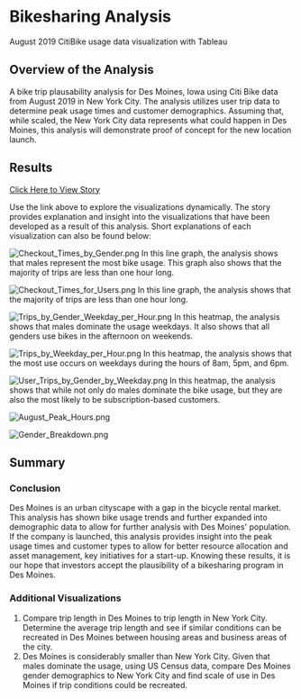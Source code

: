 # Bikesharing Analysis

August 2019 CitiBike usage data visualization with Tableau

## Overview of the Analysis

A bike trip plausability analysis for Des Moines, Iowa using Citi Bike data from August 2019 in New York City. The analysis utilizes user trip data to determine peak usage times and customer demographics. Assuming that, while scaled, the New York City data represents what could happen in Des Moines, this analysis will demonstrate proof of concept for the new location launch.

## Results

[Click Here to View Story](https://public.tableau.com/app/profile/zach.mehlenbacher/viz/BikesharingAnalysis_16468505514540/CitibikeAnalysis?publish=yes)

Use the link above to explore the visualizations dynamically. The story provides explanation and insight into the visualizations that have been developed as a result of this analysis. Short explanations of each visualization can also be found below:

![Checkout_Times_by_Gender.png](https://github.com/stovepipe/Bikesharing/blob/main/Resources/Checkout_Times_by_Gender.png)
In this line graph, the analysis shows that males represent the most bike usage. This graph also shows that the majority of trips are less than one hour long.

![Checkout_Times_for_Users.png](https://github.com/stovepipe/Bikesharing/blob/main/Resources/Checkout_Times_for_Users.png)
In this line graph, the analysis shows that the majority of trips are less than one hour long.

![Trips_by_Gender_Weekday_per_Hour.png](https://github.com/stovepipe/Bikesharing/blob/main/Resources/Trips_by_Gender_Weekday_per_Hour.png)
In this heatmap, the analysis shows that males dominate the usage weekdays. It also shows that all genders use bikes in the afternoon on weekends.

![Trips_by_Weekday_per_Hour.png](https://github.com/stovepipe/Bikesharing/blob/main/Resources/Trips_by_Weekday_per_Hour.png)
In this heatmap, the analysis shows that the most use occurs on weekdays during the hours of 8am, 5pm, and 6pm.

![User_Trips_by_Gender_by_Weekday.png](https://github.com/stovepipe/Bikesharing/blob/main/Resources/User_Trips_by_Gender_by_Weekday.png)
In this heatmap, the analysis shows that while not only do males dominate the bike usage, but they are also the most likely to be subscription-based customers.

![August_Peak_Hours.png]()

![Gender_Breakdown.png]()

## Summary

### Conclusion

Des Moines is an urban cityscape with a gap in the bicycle rental market. This analysis has shown bike usage trends and further expanded into demographic data to allow for further analysis with Des Moines' population. If the company is launched, this analysis provides insight into the peak usage times and customer types to allow for better resource allocation and asset management, key initiatives for a start-up. Knowing these results, it is our hope that investors accept the plausibility of a bikesharing program in Des Moines.

### Additional Visualizations

1) Compare trip length in Des Moines to trip length in New York City. Determine the average trip length and see if similar conditions can be recreated in Des Moines between housing areas and business areas of the city. 
2) Des Moines is considerably smaller than New York City. Given that males dominate the usage, using US Census data, compare Des Moines gender demographics to New York City and find scale of use in Des Moines if trip conditions could be recreated. 
